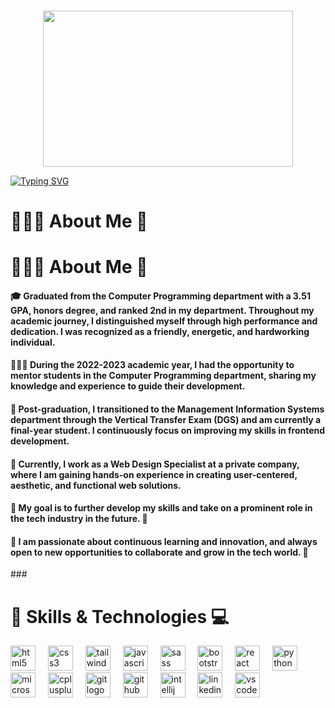 ###
 <div align="center">
  <img src="https://github.com/demartini/demartini/blob/master/code.gif" width="400" height="250">
</div>


[![Typing SVG](https://readme-typing-svg.herokuapp.com?font=Fira+Code&weight=500&size=22&duration=4000&pause=1000&color=64A7DF&background=FFFFFF00&center=true&width=1000&height=100&lines=%F0%9F%91%A9%F0%9F%8F%BD%E2%80%8D%F0%9F%92%BB+Welcome+to+my+GitHub!+%F0%9F%8C%B1;%F0%9F%91%A9%F0%9F%8F%BD%E2%80%8D%F0%9F%92%BB+Front-end+Developer+%7C+Computer+Programmer++%F0%9F%91%A9%F0%9F%8F%BD%E2%80%8D%F0%9F%92%BB;%F0%9F%8C%B1+Keep+learning%2C+keep+growing%2C+keep+coding!+%F0%9F%92%BB)](https://git.io/typing-svg)
###
<h1>👩🏽‍💻 About Me 🌱</h1>
<h1>👩🏽‍💻 About Me 🌱</h1>
<h4>🎓 Graduated from the Computer Programming department with a 3.51 GPA, honors degree, and ranked 2nd in my department. Throughout my academic journey, I distinguished myself through high performance and dedication. I was recognized as a friendly, energetic, and hardworking individual.</h4>

<h4>👩🏽‍🏫 During the 2022-2023 academic year, I had the opportunity to mentor students in the Computer Programming department, sharing my knowledge and experience to guide their development.</h4>

<h4>🚀 Post-graduation, I transitioned to the Management Information Systems department through the Vertical Transfer Exam (DGS) and am currently a final-year student. I continuously focus on improving my skills in frontend development.</h4>

<h4>💼 Currently, I work as a Web Design Specialist at a private company, where I am gaining hands-on experience in creating user-centered, aesthetic, and functional web solutions.<h4>

<h4>🔧 My goal is to further develop my skills and take on a prominent role in the tech industry in the future. 🚀</h4>

<h4>🌟 I am passionate about continuous learning and innovation, and always open to new opportunities to collaborate and grow in the tech world. 🚀</h4>
###

<br>

<h1>🔧 Skills & Technologies 💻</h1>
<div align="left">
  <img src="https://cdn.jsdelivr.net/gh/devicons/devicon/icons/html5/html5-original.svg" height="40" alt="html5 logo"  />
  <img width="12" />
  <img src="https://cdn.jsdelivr.net/gh/devicons/devicon/icons/css3/css3-original.svg" height="40" alt="css3 logo"  />
  <img width="12" />
  <img src="https://cdn.jsdelivr.net/gh/devicons/devicon/icons/tailwindcss/tailwindcss-original-wordmark.svg" height="40" alt="tailwindcss logo"  />
  <img width="12" />
  <img src="https://cdn.jsdelivr.net/gh/devicons/devicon/icons/javascript/javascript-original.svg" height="40" alt="javascript logo"  />
  <img width="12" />
  <img src="https://cdn.jsdelivr.net/gh/devicons/devicon/icons/sass/sass-original.svg" height="40" alt="sass logo"  />
  <img width="12" />
  <img src="https://cdn.jsdelivr.net/gh/devicons/devicon/icons/bootstrap/bootstrap-original.svg" height="40" alt="bootstrap logo"  />
  <img width="12" />
  <img src="https://cdn.jsdelivr.net/gh/devicons/devicon/icons/react/react-original.svg" height="40" alt="react logo"  />
  <img width="12" />
  <img src="https://cdn.jsdelivr.net/gh/devicons/devicon/icons/python/python-original.svg" height="40" alt="python logo"  />
  <img width="12" />
  <img src="https://cdn.jsdelivr.net/gh/devicons/devicon/icons/microsoftsqlserver/microsoftsqlserver-plain.svg" height="40" alt="microsoftsqlserver logo"  />
  <img width="12" />
  <img src="https://cdn.jsdelivr.net/gh/devicons/devicon/icons/cplusplus/cplusplus-original.svg" height="40" alt="cplusplus logo"  />
  <img width="12" />
  <img src="https://cdn.jsdelivr.net/gh/devicons/devicon/icons/git/git-original.svg" height="40" alt="git logo"  />
  <img width="12" />
  <img src="https://cdn.jsdelivr.net/gh/devicons/devicon/icons/github/github-original.svg" height="40" alt="github logo"  />
  <img width="12" />
  <img src="https://cdn.jsdelivr.net/gh/devicons/devicon/icons/intellij/intellij-original.svg" height="40" alt="intellij logo"  />
  <img width="12" />
  <img src="https://cdn.jsdelivr.net/gh/devicons/devicon/icons/linkedin/linkedin-original.svg" height="40" alt="linkedin logo"  />
  <img width="12" />
  <img src="https://cdn.jsdelivr.net/gh/devicons/devicon/icons/vscode/vscode-original.svg" height="40" alt="vscode logo"  />
</div>
<br>

###



